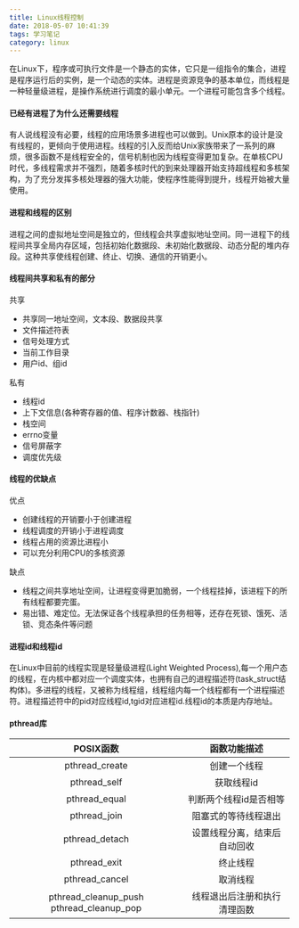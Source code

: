 ```yaml
---
title: Linux线程控制
date: 2018-05-07 10:41:39
tags: 学习笔记
category: linux
---
```

在Linux下，程序或可执行文件是一个静态的实体，它只是一组指令的集合，进程是程序运行后的实例，是一个动态的实体。进程是资源竞争的基本单位，而线程是一种轻量级进程，是操作系统进行调度的最小单元。一个进程可能包含多个线程。
<!--more-->
#### 已经有进程了为什么还需要线程
有人说线程没有必要，线程的应用场景多进程也可以做到。Unix原本的设计是没有线程的，更倾向于使用进程。线程的引入反而给Unix家族带来了一系列的麻烦，很多函数不是线程安全的，信号机制也因为线程变得更加复杂。在单核CPU时代，多线程需求并不强烈，随着多核时代的到来处理器开始支持超线程和多核架构，为了充分发挥多核处理器的强大功能，使程序性能得到提升，线程开始被大量使用。

#### 进程和线程的区别
进程之间的虚拟地址空间是独立的，但线程会共享虚拟地址空间。同一进程下的线程间共享全局内存区域，包括初始化数据段、未初始化数据段、动态分配的堆内存段。这种共享使线程创建、终止、切换、通信的开销更小。

#### 线程间共享和私有的部分
共享
- 共享同一地址空间，文本段、数据段共享
- 文件描述符表
- 信号处理方式
- 当前工作目录
- 用户id、组id

私有
- 线程id
- 上下文信息(各种寄存器的值、程序计数器、栈指针)
- 栈空间
- errno变量
- 信号屏蔽字
- 调度优先级

#### 线程的优缺点
优点
- 创建线程的开销要小于创建进程
- 线程调度的开销小于进程调度
- 线程占用的资源比进程小
- 可以充分利用CPU的多核资源

缺点
- 线程之间共享地址空间，让进程变得更加脆弱，一个线程挂掉，该进程下的所有线程都要完蛋。
- 易出错、难定位。无法保证各个线程承担的任务相等，还存在死锁、饿死、活锁、竞态条件等问题

#### 进程id和线程id
在Linux中目前的线程实现是轻量级进程(Light Weighted Process),每一个用户态的线程，在内核中都对应一个调度实体，也拥有自己的进程描述符(task_struct结构体)。多进程的线程，又被称为线程组，线程组内每一个线程都有一个进程描述符。进程描述符中的pid对应线程id,tgid对应进程id.线程id的本质是内存地址。

#### pthread库

POSIX函数 | 函数功能描述
:---: | :---:
pthread_create | 创建一个线程
pthread_self | 获取线程id
pthread_equal | 判断两个线程id是否相等
pthread_join | 阻塞式的等待线程退出
pthread_detach | 设置线程分离，结束后自动回收
pthread_exit | 终止线程
pthread_cancel | 取消线程
pthread_cleanup_push pthread_cleanup_pop | 线程退出后注册和执行清理函数


